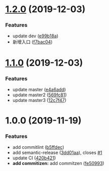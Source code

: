 # [1.2.0](https://github.com/tangfen/git_commit_share/compare/v1.1.0...v1.2.0) (2019-12-03)


### Features

* update dev ([e99b18a](https://github.com/tangfen/git_commit_share/commit/e99b18ad41ef3a9ff9f580bdb4f35128dbeb659a))
* 新增入口 ([f7bac04](https://github.com/tangfen/git_commit_share/commit/f7bac04348d6e0c7960259c03423451853ee8b94))

# [1.1.0](https://github.com/tangfen/git_commit_share/compare/v1.0.0...v1.1.0) (2019-12-03)


### Features

* update master ([e4a6add](https://github.com/tangfen/git_commit_share/commit/e4a6addaf75add55b529c7112ba30104f374d679))
* update master2 ([569fc81](https://github.com/tangfen/git_commit_share/commit/569fc813207087396d9725af35f4cc21bf93b52c))
* update master3 ([12c7f47](https://github.com/tangfen/git_commit_share/commit/12c7f474972237e8860b56add2464905722b00a7))

# 1.0.0 (2019-11-19)


### Features

* add commitlint ([b5ffdec](https://github.com/tangfen/git_commit_share/commit/b5ffdecc8ad09d473eaf9ac43baa65b63bea00e1))
* add semantic-release ([3dd01aa](https://github.com/tangfen/git_commit_share/commit/3dd01aabf8478db0680ffda47ad3ee246837cf55)), closes [#1](https://github.com/tangfen/git_commit_share/issues/1)
* update CI ([420b421](https://github.com/tangfen/git_commit_share/commit/420b421f766e25b14f9271f29de00328693e369a))
* **add commitizen:** add commitzen ([fe50993](https://github.com/tangfen/git_commit_share/commit/fe509934ac25e9b64a68ac60707ca512eced1553))
